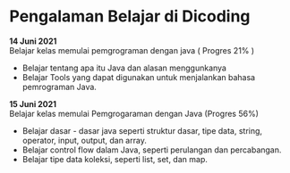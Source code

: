 # Pengalaman Belajar di Dicoding

**14 Juni 2021**<br> 
Belajar kelas memulai pemgrograman dengan java ( Progres 21% )
* Belajar tentang apa itu Java dan alasan menggunkanya
* Belajar Tools yang dapat digunakan untuk menjalankan bahasa pemrograman Java.

**15 Juni 2021**<br> 
Belajar kelas  memulai Pemgrogaraman dengan Java (Progres 56%)
* Belajar dasar - dasar java seperti struktur dasar, tipe data, string, operator, input, output, dan array.
* Belajar control flow dalam Java, seperti perulangan dan percabangan.
* Belajar tipe data koleksi, seperti list, set, dan map.

